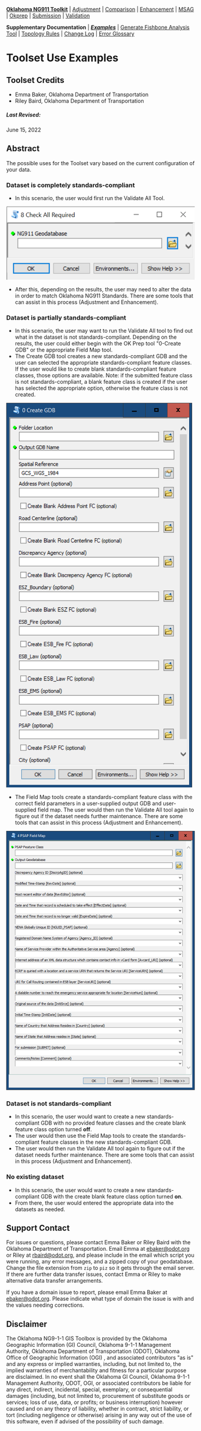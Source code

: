 [**Oklahoma NG911 Toolkit**](../README.html) | [Adjustment](Adjustment.html) | [Comparison](Comparison.html) | [Enhancement](Enhancement.html) | [MSAG](MSAG.html) | [Okprep](Okprep.html) | [Submission](Submission.html) | [Validation](Validation.html)

**Supplementary Documentation** | [***Examples***](Examples.html) | [Generate Fishbone Analysis Tool](FishboneAddressVerification.html) | [Topology Rules](Topology.html) | [Change Log](../ChangeLog.html) | [Error Glossary](ErrorGlossary.html)

# Toolset Use Examples

## Toolset Credits
* Emma Baker, Oklahoma Department of Transportation
* Riley Baird, Oklahoma Department of Transportation

##### Last Revised:
June 15, 2022

## Abstract
The possible uses for the Toolset vary based on the current configuration of your data.

### **Dataset is completely standards-compliant**
* In this scenario, the user would first run the Validate All Tool.

![Validate All Tool](img/Example_CheckAll.png)

* After this, depending on the results, the user may need to alter the data in order to match Oklahoma NG911 Standards. There are some tools that can assist in this process (Adjustment and Enhancement).

### **Dataset is partially standards-compliant**
* In this scenario, the user may want to run the Validate All tool to find out what in the dataset is not standards-compliant. Depending on the results, the user could either begin with the OK Prep tool "0-Create GDB" or the appropriate Field Map tool.
* The Create GDB tool creates a new standards-compliant GDB and the user can selected the appropriate standards-compliant feature classes. If the user would like to create blank standards-compliant feature classes, those options are available. Note: if the submitted feature class is not standards-compliant, a blank feature class is created if the user has selected the appropriate option, otherwise the feature class is not created.

![Create GDB Tool](img/Example_CreateGDB.png)

* The Field Map tools create a standards-compliant feature class with the correct field parameters in a user-supplied output GDB and user-supplied field map. The user would then run the Validate All tool again to figure out if the dataset needs further maintenance. There are some tools that can assist in this process (Adjustment and Enhancement).

![Field Map](img/Example_PSAPFieldMap.png)

### **Dataset is not standards-compliant**
* In this scenario, the user would want to create a new standards-compliant GDB with no provided feature classes and the create blank feature class option turned **off**.
* The user would then use the Field Map tools to create the standards-compliant feature classes in the new standards-compliant GDB.
* The user would then run the Validate All tool again to figure out if the dataset needs further maintenance. There are some tools that can assist in this process (Adjustment and Enhancement).

### **No existing dataset**
* In this scenario, the user would want to create a new standards-compliant GDB with the create blank feature class option turned **on**.
* From there, the user would entered the appropriate data into the datasets as needed.


## Support Contact
For issues or questions, please contact Emma Baker or Riley Baird with the Oklahoma Department of Transportation. Email Emma at <ebaker@odot.org> or Riley at <rbaird@odot.org>, and please include in the email which script you were running, any error messages, and a zipped copy of your geodatabase. Change the file extension from `zip` to `piz` so it gets through the email server. If there are further data transfer issues, contact Emma or Riley to make alternative data transfer arrangements.

If you have a domain issue to report, please email Emma Baker at <ebaker@odot.org>. Please indicate what type of domain the issue is with and the values needing corrections.

## Disclaimer
The Oklahoma NG9-1-1 GIS Toolbox is provided by the Oklahoma Geographic Information (GI) Council, Oklahoma 9-1-1 Management Authority, Oklahoma Department of Transportation (ODOT), Oklahoma Office of Geographic Information (OGI) , and associated contributors "as is" and any express or implied warranties, including, but not limited to, the implied warranties of merchantability and fitness for a particular purpose are disclaimed.  In no event shall the Oklahoma GI Council, Oklahoma 9-1-1 Management Authority, ODOT, OGI, or associated contributors be liable for any direct, indirect, incidental, special, exemplary, or consequential damages (including, but not limited to, procurement of substitute goods or services; loss of use, data, or profits; or business interruption) however caused and on any theory of liability, whether in contract, strict liability, or tort (including negligence or otherwise) arising in any way out of the use of this software, even if advised of the possibility of such damage.
